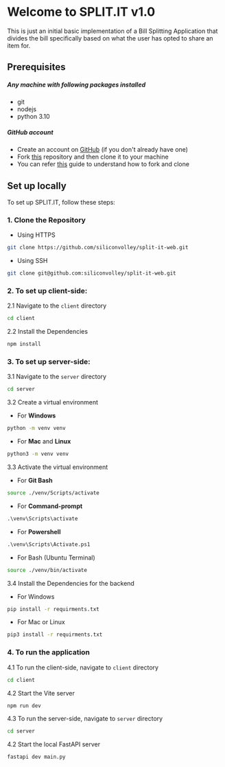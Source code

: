 # Welcome to SPLIT.IT v1.0

This is just an initial basic implementation of a Bill Splitting Application that divides the bill specifically based on what the user has opted to share an item for.

## Prerequisites

##### Any machine with following packages installed
- git
- nodejs
- python 3.10

##### GitHub account
- Create an account on [GitHub](https://github.com/join) (if you don't already have one)
- Fork [this](https://github.com/UniCourt/Search-Workshop1) repository and then clone it to your machine
- You can refer [this](https://docs.github.com/en/get-started/quickstart/fork-a-repo) guide to understand how to fork and clone

## Set up locally

To set up SPLIT.IT, follow these steps:

### 1. Clone the Repository

- Using HTTPS

```bash
git clone https://github.com/siliconvolley/split-it-web.git
```

- Using SSH

```bash
git clone git@github.com:siliconvolley/split-it-web.git
```

### 2. To set up client-side:

2.1 Navigate to the `client` directory

```bash
cd client
```

2.2 Install the Dependencies

```bash
npm install
```

### 3. To set up server-side:

3.1 Navigate to the `server` directory

```bash
cd server
```

3.2 Create a virtual environment

- For **Windows**

```bash
python -m venv venv
```

- For **Mac** and **Linux**

```bash
python3 -m venv venv
```


3.3 Activate the virtual environment

- For **Git Bash**
```bash
source ./venv/Scripts/activate
```

- For **Command-prompt**
```cmd
.\venv\Scripts\activate
```

- For **Powershell**
```cmd
.\venv\Scripts\Activate.ps1
```

- For Bash (Ubuntu Terminal)
```bash
source ./venv/bin/activate
```

3.4 Install the Dependencies for the backend

- For Windows

```cmd
pip install -r requirments.txt
```

- For Mac or Linux

```bash
pip3 install -r requirments.txt
```

### 4. To run the application

4.1 To run the client-side, navigate to `client` directory

```bash
cd client
```

4.2 Start the Vite server

```bash
npm run dev
```

4.3 To run the server-side, navigate to `server` directory

```bash
cd server
```

4.2 Start the local FastAPI server

```bash
fastapi dev main.py
```
